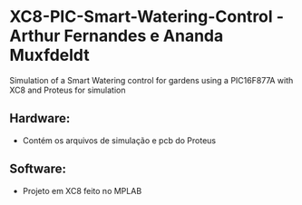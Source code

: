 # XC8-PIC-Smart-Watering-Control - Arthur Fernandes e Ananda Muxfdeldt
Simulation of a Smart Watering control for gardens using a PIC16F877A with XC8 and Proteus for simulation

## Hardware:
- Contém os arquivos de simulação e pcb do Proteus

## Software:

- Projeto em XC8 feito no MPLAB
